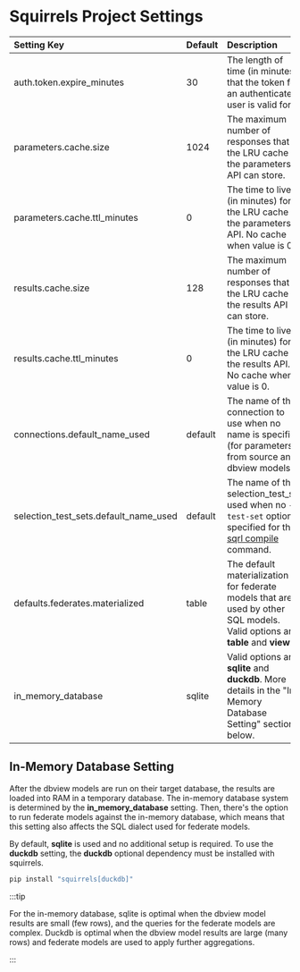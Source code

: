 # Squirrels Project Settings

|Setting Key|Default|Description|
|:----------|:------|:----------|
|auth.token.expire_minutes|30|The length of time (in minutes) that the token for an authenticated user is valid for.|
|parameters.cache.size|1024|The maximum number of responses that the LRU cache of the parameters API can store.|
|parameters.cache.ttl_minutes|0|The time to live (in minutes) for the LRU cache of the parameters API. No cache when value is 0.|
|results.cache.size|128|The maximum number of responses that the LRU cache of the results API can store.|
|results.cache.ttl_minutes|0|The time to live (in minutes) for the LRU cache of the results API. No cache when value is 0.|
|connections.default_name_used|default|The name of the connection to use when no name is specified (for parameters from source and dbview models).|
|selection_test_sets.default_name_used|default|The name of the selection_test_set used when no `--test-set` option is specified for the [sqrl compile](../../references/cli/compile) command.|
|defaults.federates.materialized|table|The default materialization for federate models that are used by other SQL models. Valid options are **table** and **view**.|
|in_memory_database|sqlite|Valid options are **sqlite** and **duckdb**. More details in the "In-Memory Database Setting" section below.|

## In-Memory Database Setting

After the dbview models are run on their target database, the results are loaded into RAM in a temporary database. The in-memory database system is determined by the **in_memory_database** setting. Then, there's the option to run federate models against the in-memory database, which means that this setting also affects the SQL dialect used for federate models.

By default, **sqlite** is used and no additional setup is required. To use the **duckdb** setting, the **duckdb** optional dependency must be installed with squirrels.

```bash
pip install "squirrels[duckdb]"
```

:::tip

For the in-memory database, sqlite is optimal when the dbview model results are small (few rows), and the queries for the federate models are complex. Duckdb is optimal when the dbview model results are large (many rows) and federate models are used to apply further aggregations.

:::

